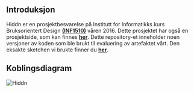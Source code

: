 
## Introduksjon
Hiddn er en prosjektbesvarelse på Institutt for Informatikks kurs Bruksorientert Design [**(INF1510)**](https://www.uio.no/studier/emner/matnat/ifi/INF1510/) våren 2016.
Dette prosjektet har også en prosjektside, som kan finnes [**her**](http://www.uio.no/studier/emner/matnat/ifi/INF1510/v16/prosjekter/.%20%28punktum%29/index.html).
Dette repository-et inneholder noen versjoner av koden som ble brukt til evaluering av artefaktet vårt. Den eksakte sketchen vi brukte finner du [**her**](https://github.com/FreeeG/INF1510/blob/main/main.ino).

## Koblingsdiagram
![Hiddn](http://i.imgur.com/ChPDYtE.png)
